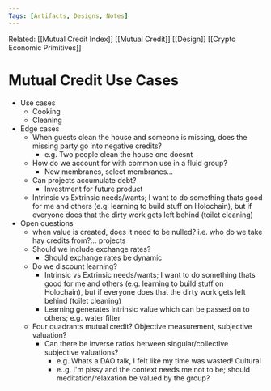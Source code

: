 ```yaml
---
Tags: [Artifacts, Designs, Notes]
---
```

Related: [[Mutual Credit Index]] [[Mutual Credit]] [[Design]] [[Crypto Economic Primitives]]

# Mutual Credit Use Cases

- Use cases
    - Cooking
    - Cleaning
- Edge cases
    - When guests clean the house and someone is missing, does the missing party  go into negative credits?
        - e.g. Two people clean the house one doesnt
    - How do we account for with common use in a fluid group?
        - New membranes, select membranes...
    - Can projects accumulate debt? 
        - Investment for future product
    - Intrinsic vs Extrinsic needs/wants; I want to do something thats good for me and others (e.g. learning to build stuff on Holochain), but if everyone does that the dirty work gets left behind (toilet cleaning)
- Open questions
    - when value is created, does it need to be nulled? i.e. who do we take hay credits from?... projects
    - Should we include exchange rates?
        - Should exchange rates be dynamic
    - Do we discount learning? 
        - Intrinsic vs Extrinsic needs/wants; I want to do something thats good for me and others (e.g. learning to build stuff on Holochain), but if everyone does that the dirty work gets left behind (toilet cleaning)
        - Learning generates intrinsic value which can be passed on to others; e.g. water filter
    - Four quadrants mutual credit? Objective measurement, subjective valuation?
        - Can there be inverse ratios between singular/collective subjective valuations?
            - e.g. Whats a DAO talk, I felt like my time was wasted! Cultural
            - e..g. I'm pissy and the context needs me not to be; should meditation/relaxation be valued by the group? 
